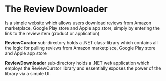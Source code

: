 # The Review Downloader
Is a simple website which allows users download reviews from Amazon marketplace, Google Play store and Apple app store, simply by entering the link to the review item (product or application)

**ReviewCurator** sub-directory holds a .NET class-library which contains all the logic for pulling reviews from Amazon marketplace, Google Play store and Apple app store

**ReviewDownloader** sub-directory holds a .NET web application which employs the ReviewCurator library and essentially exposes the power of the library via a simple UI. 

